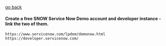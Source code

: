 [go back](../)

#### Create a free SNOW Service Now Demo account and developer instance - link the two of them.

    https://www.servicenow.com/lpdem/demonow.html
    https://developer.servicenow.com/
